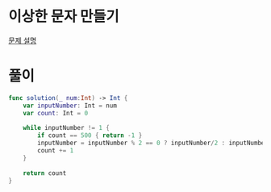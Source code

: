 # 이상한 문자 만들기
[문제 설명](https://programmers.co.kr/learn/courses/30/lessons/12943)

# 풀이
```swift
func solution(_ num:Int) -> Int {
    var inputNumber: Int = num
    var count: Int = 0
    
    while inputNumber != 1 {
        if count == 500 { return -1 }
        inputNumber = inputNumber % 2 == 0 ? inputNumber/2 : inputNumber * 3 + 1
        count += 1
    }
    
    return count
}
```
